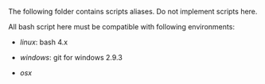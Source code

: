 The following folder contains scripts aliases. Do not implement scripts here.

All bash script here must be compatible with following environments:

- *linux*: bash 4.x

- *windows*: git for windows 2.9.3

- *osx*
